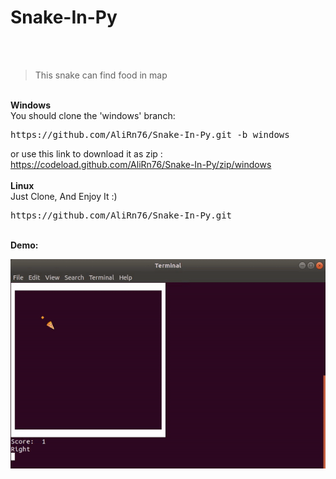 # Snake-In-Py
  <span>
    <img src="https://img.shields.io/github/license/AliRn76/Snake-In-Py" alt="">
    <img style="margin-right:5" src="https://img.shields.io/github/stars/AliRn76/Snake-In-Py" alt="">
    <img src="https://img.shields.io/github/repo-size/AliRn76/Snake-In-Py" alt="">
    <img src="https://img.shields.io/github/issues/AliRn76/Snake-In-Py" alt="">
  </span>
</br>
</br>

> This snake can find food in map
</br>
<b>Windows</b>
</br>
  You should clone the 'windows' branch:
  <pre>https://github.com/AliRn76/Snake-In-Py.git -b windows</pre>
  
  or use this link to download it as zip :
  https://codeload.github.com/AliRn76/Snake-In-Py/zip/windows
  </br>
  </br>
<b>Linux</b>
</br>
Just Clone, And Enjoy It :)
<pre>https://github.com/AliRn76/Snake-In-Py.git</pre>
</br>
<b>Demo:</b>

![demo](preview.gif)

